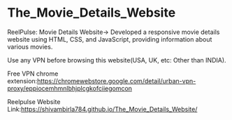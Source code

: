 # The_Movie_Details_Website
ReelPulse: Movie Details Website->
Developed a responsive movie details website using HTML, CSS, and JavaScript, providing information about various movies.

Use any VPN before browsing this website(USA, UK, etc: Other than INDIA).

Free VPN chrome extension:https://chromewebstore.google.com/detail/urban-vpn-proxy/eppiocemhmnlbhjplcgkofciiegomcon

Reelpulse Website Link:https://shivambirla784.github.io/The_Movie_Details_Website/
